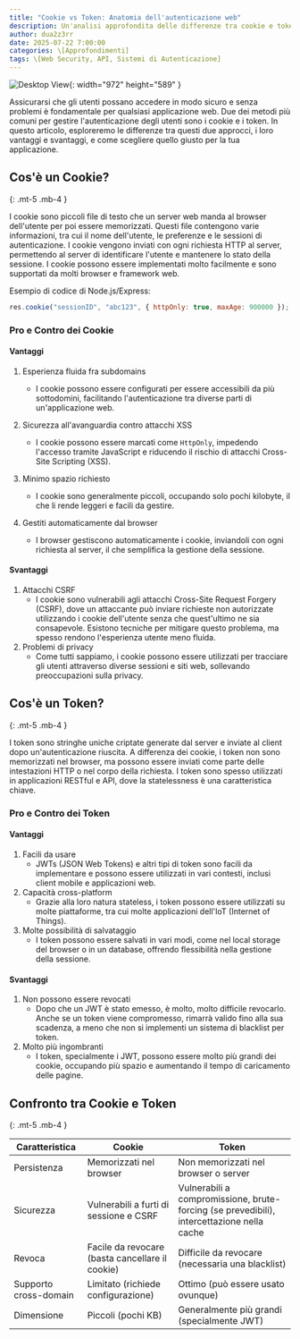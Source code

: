 ```yaml
---
title: "Cookie vs Token: Anatomia dell'autenticazione web"
description: Un'analisi approfondita delle differenze tra cookie e token nell'autenticazione web, con focus su sicurezza, usabilità e implementazione.
author: dua2z3rr
date: 2025-07-22 7:00:00
categories: \[Approfondimenti]
tags: \[Web Security, API, Sistemi di Autenticazione]
---
```


![Desktop View](https://lh7-us.googleusercontent.com/Vufft6sv7zreJeK0PWsR-j54HJKjI3YbUjcerNMOw20nzXgjb0MTw8L1Efu-agTRn7sQi1\_rEnGCb\_y50tb0uClGSxohfr5FRO085jP6u9SZTRgiHmXd4TSwqQxNtIMUO2fGbtO-gl1QD5IMhuPe8-0){: width="972" height="589" }

Assicurarsi che gli utenti possano accedere in modo sicuro e senza problemi è fondamentale per qualsiasi applicazione web. Due dei metodi più comuni per gestire l'autenticazione degli utenti sono i cookie e i token. In questo articolo, esploreremo le differenze tra questi due approcci, i loro vantaggi e svantaggi, e come scegliere quello giusto per la tua applicazione.

## Cos'è un Cookie?

{: .mt-5 .mb-4 }

I cookie sono piccoli file di testo che un server web manda al browser dell'utente per poi essere memorizzati. Questi file contengono varie informazioni, tra cui il nome dell'utente, le preferenze e le sessioni di autenticazione. I cookie vengono inviati con ogni richiesta HTTP al server, permettendo al server di identificare l'utente e mantenere lo stato della sessione. I cookie possono essere implementati molto facilmente e sono supportati da molti browser e framework web.

Esempio di codice di Node.js/Express:

```javascript
res.cookie("sessionID", "abc123", { httpOnly: true, maxAge: 900000 });
```

### Pro e Contro dei Cookie

#### Vantaggi



1. Esperienza fluida fra subdomains
   - I cookie possono essere configurati per essere accessibili da più sottodomini, facilitando l'autenticazione tra diverse parti di un'applicazione web.

2. Sicurezza all'avanguardia contro attacchi XSS
   - I cookie possono essere marcati come `HttpOnly`, impedendo l'accesso tramite JavaScript e riducendo il rischio di attacchi Cross-Site Scripting (XSS).

3. Minimo spazio richiesto
   - I cookie sono generalmente piccoli, occupando solo pochi kilobyte, il che li rende leggeri e facili da gestire.

4. Gestiti automaticamente dal browser
   - I browser gestiscono automaticamente i cookie, inviandoli con ogni richiesta al server, il che semplifica la gestione della sessione.

#### Svantaggi

1. Attacchi CSRF
   - I cookie sono vulnerabili agli attacchi Cross-Site Request Forgery (CSRF), dove un attaccante può inviare richieste non autorizzate utilizzando i cookie dell'utente senza che quest'ultimo ne sia consapevole. Esistono tecniche per mitigare questo problema, ma spesso rendono l'esperienza utente meno fluida.
2. Problemi di privacy
   - Come tutti sappiamo, i cookie possono essere utilizzati per tracciare gli utenti attraverso diverse sessioni e siti web, sollevando preoccupazioni sulla privacy.

## Cos'è un Token?
{: .mt-5 .mb-4 }

I token sono stringhe uniche criptate generate dal server e inviate al client dopo un'autenticazione riuscita. A differenza dei cookie, i token non sono memorizzati nel browser, ma possono essere inviati come parte delle intestazioni HTTP o nel corpo della richiesta. I token sono spesso utilizzati in applicazioni RESTful e API, dove la statelessness è una caratteristica chiave.

### Pro e Contro dei Token

#### Vantaggi

1. Facili da usare
   - JWTs (JSON Web Tokens) e altri tipi di token sono facili da implementare e possono essere utilizzati in vari contesti, inclusi client mobile e applicazioni web.
2. Capacità cross-platform
   - Grazie alla loro natura stateless, i token possono essere utilizzati su molte piattaforme, tra cui molte applicazioni dell'IoT (Internet of Things).
3. Molte possibilità di salvataggio
   - I token possono essere salvati in vari modi, come nel local storage del browser o in un database, offrendo flessibilità nella gestione della sessione.



#### Svantaggi



1. Non possono essere revocati
   - Dopo che un JWT è stato emesso, è molto, molto difficile revocarlo. Anche se un token viene compromesso, rimarrà valido fino alla sua scadenza, a meno che non si implementi un sistema di blacklist per token.
2. Molto più ingombranti
   - I token, specialmente i JWT, possono essere molto più grandi dei cookie, occupando più spazio e aumentando il tempo di caricamento delle pagine.

## Confronto tra Cookie e Token
{: .mt-5 .mb-4 }


| Caratteristica        | Cookie                                          | Token                                                                                     |
| --------------------- | ----------------------------------------------- | ----------------------------------------------------------------------------------------- |
| Persistenza           | Memorizzati nel browser                         | Non memorizzati nel browser o server                                                      |
| Sicurezza             | Vulnerabili a furti di sessione e CSRF          | Vulnerabili a compromissione, brute-forcing (se prevedibili), intercettazione nella cache |
| Revoca                | Facile da revocare (basta cancellare il cookie) | Difficile da revocare (necessaria una blacklist)                                          |
| Supporto cross-domain | Limitato (richiede configurazione)              | Ottimo (può essere usato ovunque)                                                         |
| Dimensione            | Piccoli (pochi KB)                              | Generalmente più grandi (specialmente JWT)                                                |
